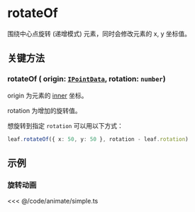 <script setup>
import Case from '/component/Case.vue'
</script>

# rotateOf

围绕中心点旋转 (递增模式) 元素，同时会修改元素的 x, y 坐标值。

## 关键方法

### rotateOf ( origin: [`IPointData`](../interface/math/Math#ipointdata), rotation: `number`)

origin 为元素的 [inner](/guide/basic/coordinate.md) 坐标。

rotation 为增加的旋转值。

想旋转到指定 `rotation` 可以用以下方式：

```ts
leaf.rotateOf({ x: 50, y: 50 }, rotation - leaf.rotation)
```

## 示例

<case name="RectAnimate" index=0></case>

### 旋转动画

<<< @/code/animate/simple.ts
